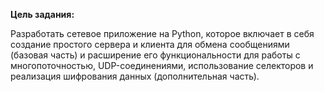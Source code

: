 **Цель задания:**

Разработать сетевое приложение на Python, которое включает в себя создание простого сервера и клиента для обмена сообщениями (базовая часть) и расширение его функциональности для работы с многопоточностью, UDP-соединениями, использование селекторов и реализация шифрования данных (дополнительная часть).


